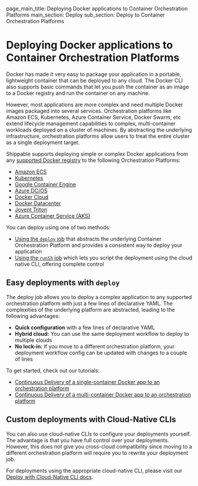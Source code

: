 page_main_title: Deploying Docker applications to Container Orchestration Platforms
main_section: Deploy
sub_section: Deploy to Container Orchestration Platforms

# Deploying Docker applications to Container Orchestration Platforms

Docker has made it very easy to package your application in a portable, lightweight container that can be deployed to any cloud. The Docker CLI also supports basic commands that let you push the container as an image to a Docker registry and run the container on any machine.

However, most applications are more complex and need multiple Docker images packaged into several services. Orchestration platforms like Amazon ECS, Kubernetes, Azure Container Service, Docker Swarm, etc extend lifecycle management capabilities to complex, multi-container workloads deployed on a cluster of machines. By abstracting the underlying infrastructure, orchestration platforms allow users to treat the entire cluster as a single deployment target.  

Shippable supports deploying simple or complex Docker applications from any [supported Docker registry](/platform/integration/overview/#supported-docker-registry-integrations) to the following Orchestration Platforms:

- [Amazon ECS](https://aws.amazon.com/ecs/)
- [Kubernetes](https://kubernetes.io/)
- [Google Container Engine](https://cloud.google.com/container-engine/)
- [Azure DC/OS](https://docs.microsoft.com/en-us/azure/container-service/dcos-swarm/container-service-mesos-marathon-ui)
- [Docker Cloud](https://cloud.docker.com/)
- [Docker Datacenter](https://www.docker.com/enterprise-edition)
- [Joyent Triton](https://www.joyent.com/triton/compute)
- [Azure Container Service (AKS)](https://azure.microsoft.com/en-us/services/container-service/)

You can deploy using one of two methods:

* [Using the `deploy` job](#easy-deploy) that abstracts the underlying Container Orchestration Platform and provides a consistent way to deploy your application
* [Using the `runSh` job](#custom-deploy) which lets you script the deployment using the cloud native CLI, offering complete control

<a name="easy-deploy"></a>
## Easy deployments with `deploy`

The deploy job allows you to deploy a complex application to any supported orchestration platform with just a few lines of declarative YAML. The complexities of the underlying platform are abstracted, leading to the following advantages:

* **Quick configuration** with a few lines of declarative YAML
* **Hybrid cloud:** You can use the same deployment workflow to deploy to multiple clouds
* **No lock-in:** If you move to a different orchestration platform, your deployment workflow config can be updated with changes to a couple of lines

To get started, check out our tutorials:

- [Continuous Delivery of a single-container Docker app to an orchestration platform](/deploy/continuous-delivery-single-container-docker-application/)
- [Continuous Delivery of a multi-container Docker app to an orchestration platform](/deploy/cd_of_multi_container_applications_to_orchestration_platforms)

<a name="custom-deploy"></a>
## Custom deployments with Cloud-Native CLIs

You can also use cloud-native CLIs to configure your deployments yourself. The advantage is that you have full control over your deployments. However, this does not give you cross-cloud compatibility since moving to a different orchestration platform will require you to rewrite your deployment job.

For deployments using the appropriate cloud-native CLI, please visit our [Deploy with Cloud-Native CLI docs](/deploy/overview_cloud_native/).
